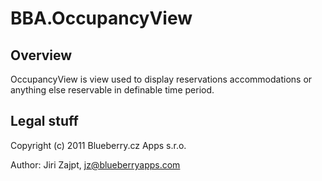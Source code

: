 # BBA.OccupancyView

## Overview

OccupancyView is view used to display reservations accommodations or
anything else reservable in definable time period.

## Legal stuff

Copyright (c) 2011 Blueberry.cz Apps s.r.o.

Author: Jiri Zajpt, jz@blueberryapps.com

